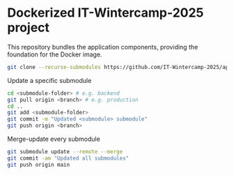 # Dockerized IT-Wintercamp-2025 project
This repository bundles the application components, providing the foundation for the Docker image.


```bash
git clone --recurse-submodules https://github.com/IT-Wintercamp-2025/application-dockerized.git
```

Update a specific submodule
```bash
cd <submodule-folder> # e.g. backend
git pull origin <branch> # e.g. production
cd ..
git add <submodule-folder>
git commit -m "Updated <submodule> submodule"
git push origin <branch>
```

Merge-update every submodule
```bash
git submodule update --remote --merge
git commit -am "Updated all submodules"
git push origin main
```
